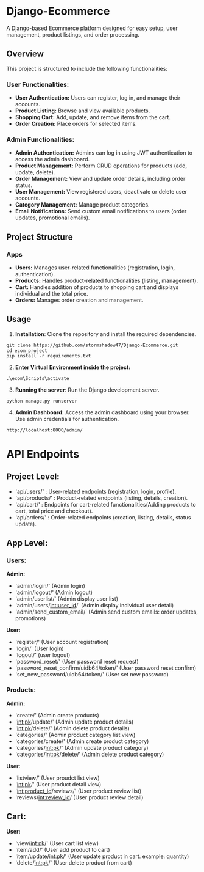 # Django-Ecommerce
A Django-based Ecommerce platform designed for easy setup, user management, product listings, and order processing.

## Overview
This project is structured to include the following functionalities:

### User Functionalities:
- **User Authentication:** Users can register, log in, and manage their accounts.
- **Product Listing:** Browse and view available products.
- **Shopping Cart:** Add, update, and remove items from the cart.
- **Order Creation:** Place orders for selected items.

### Admin Functionalities:
- **Admin Authentication:** Admins can log in using JWT authentication to access the admin dashboard.
- **Product Management:** Perform CRUD operations for products (add, update, delete).
- **Order Management:** View and update order details, including order status.
- **User Management:** View registered users, deactivate or delete user accounts.
- **Category Management:** Manage product categories.
- **Email Notifications:** Send custom email notifications to users (order updates, promotional emails).

## Project Structure
### Apps
- **Users:** Manages user-related functionalities (registration, login, authentication).
- **Products:** Handles product-related functionalities (listing, management).
- **Cart:** Handles addition of products to shopping cart and displays individual and the total price.
- **Orders:** Manages order creation and management.

## Usage
1. **Installation**: Clone the repository and install the required dependencies.
```
git clone https://github.com/stormshadow47/Django-Ecommerce.git
cd ecom_project
pip install -r requirements.txt
```
2. **Enter Virtual Environment inside the project:**


```
.\ecom\Scripts\activate
```


3. **Running the server**: Run the Django development server.
```
python manage.py runserver
```

4. **Admin Dashboard:** Access the admin dashboard using your browser. Use admin credentials for authentication.
```
http://localhost:8000/admin/
```

# API Endpoints

## Project Level:
- 'api/users/' : User-related endpoints (registration, login, profile).
- 'api/products/' : Product-related endpoints (listing, details, creation).
- 'api/cart/' : Endpoints for cart-related functionalities(Adding products to cart, total price and checkout).
- 'api/orders/' : Order-related endpoints (creation, listing, details, status update).
  
## App Level:
### Users:
 **Admin:**
- 'admin/login/' (Admin login)
- 'admin/logout/' (Admin logout)
- 'admin/userlist/' (Admin display user list)
- 'admin/users/<int:user_id>/' (Admin display individual user detail)
- 'admin/send_custom_email/' (Admin send custom emails: order updates, promotions)

**User:**
- 'register/' (User account registration)
- 'login/' (User login)
- 'logout/' (user logout)
- 'password_reset/' (User password reset request)
- 'password_reset_confirm/uidb64/token/' (User password reset confirm)
- 'set_new_password/uidb64/token/' (User set new password)

### Products:
**Admin:**
- 'create/' (Admin create products)
- '<int:pk>/update/' (Admin update product details)
- '<int:pk>/delete/' (Admin delete product details)
- 'categories/' (Admin product category list view)
- 'categories/create/' (Admin create product category)
- 'categories/<int:pk>/' (Admin update product category)
- 'categories/<int:pk>/delete/' (Admin delete product category)

**User:**
- 'listview/' (User proudct list view)
- '<int:pk>/' (User product detail view)
- '<int:product_id>/reviews/' (User product review list)
- 'reviews/<int:review_id>/ (User product review detail)

## Cart:
**User:**
- 'view/<int:pk>/' (User cart list view)
- 'item/add/' (User add product to cart)
- 'item/update/<int:pk>/' (User update product in cart. example: quantity)
- 'delete/<int:pk>/' (User delete product from cart)
